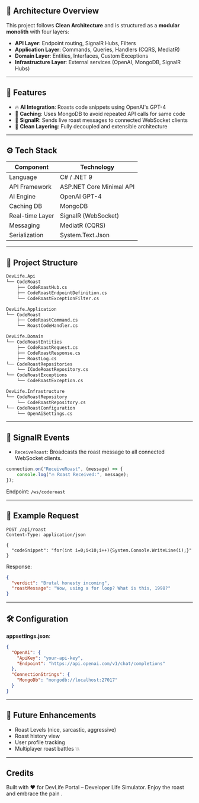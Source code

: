 

## 🧱 Architecture Overview
This project follows **Clean Architecture** and is structured as a **modular monolith** with four layers:

- **API Layer**: Endpoint routing, SignalR Hubs, Filters
- **Application Layer**: Commands, Queries, Handlers (CQRS, MediatR)
- **Domain Layer**: Entities, Interfaces, Custom Exceptions
- **Infrastructure Layer**: External services (OpenAI, MongoDB, SignalR Hubs)

---

## 🚀 Features

- 🔥 **AI Integration**: Roasts code snippets using OpenAI's GPT-4
- 🧠 **Caching**: Uses MongoDB to avoid repeated API calls for same code
- 📡 **SignalR**: Sends live roast messages to connected WebSocket clients
- 🧼 **Clean Layering**: Fully decoupled and extensible architecture

---

## ⚙️ Tech Stack

| Component       | Technology              |
|----------------|--------------------------|
| Language        | C# / .NET 9             |
| API Framework   | ASP.NET Core Minimal API|
| AI Engine       | OpenAI GPT-4            |
| Caching DB      | MongoDB                 |
| Real-time Layer | SignalR (WebSocket)     |
| Messaging       | MediatR (CQRS)          |
| Serialization   | System.Text.Json        |

---

## 📂 Project Structure

```bash
DevLife.Api
└── CodeRoast
    ├── CodeRoastHub.cs
    ├── CodeRoastEndpointDefinition.cs
    └── CodeRoastExceptionFilter.cs

DevLife.Application
└── CodeRoast
    ├── CodeRoastCommand.cs
    └── RoastCodeHandler.cs

DevLife.Domain
└── CodeRoastEntities
    ├── CodeRoastRequest.cs
    ├── CodeRoastResponse.cs
    ├── RoastLog.cs
└── CodeRoastRepositories
    └── ICodeRoastRepository.cs
└── CodeRoastExceptions
    └── CodeRoastException.cs

DevLife.Infrastructure
└── CodeRoastRepository
    └── CodeRoastRepository.cs
└── CodeRoastConfiguration
    └── OpenAiSettings.cs
```

---

## 📡 SignalR Events
- `ReceiveRoast`: Broadcasts the roast message to all connected WebSocket clients.

```js
connection.on("ReceiveRoast", (message) => {
    console.log("🔥 Roast Received:", message);
});
```

Endpoint: `/ws/coderoast`

---

## 🧪 Example Request
```http
POST /api/roast
Content-Type: application/json

{
  "codeSnippet": "for(int i=0;i<10;i++){System.Console.WriteLine(i);}"
}
```

Response:
```json
{
  "verdict": "Brutal honesty incoming",
  "roastMessage": "Wow, using a for loop? What is this, 1998?"
}
```

---

## 🛠 Configuration
**appsettings.json**:
```json
{
  "OpenAi": {
    "ApiKey": "your-api-key",
    "Endpoint": "https://api.openai.com/v1/chat/completions"
  },
  "ConnectionStrings": {
    "MongoDb": "mongodb://localhost:27017"
  }
}
```

---

## 🧠 Future Enhancements
- Roast Levels (nice, sarcastic, aggressive)
- Roast history view
- User profile tracking
- Multiplayer roast battles 💥

---

##  Credits
Built with ❤️ for DevLife Portal – Developer Life Simulator. Enjoy the roast and embrace the pain .
